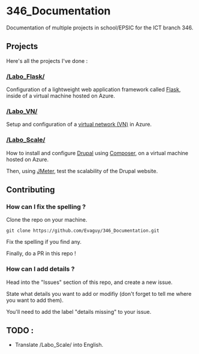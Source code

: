 # 346_Documentation
Documentation of multiple projects in school/EPSIC for the ICT branch 346.

## Projects
Here's all the projects I've done :

### [/Labo_Flask/](https://github.com/Evaguy/346_Documentation/tree/main/Labo_Flask)
Configuration of a lightweight web application framework called [Flask](https://flask.palletsprojects.com/en/stable/), inside of a virtual machine hosted on Azure.

### [/Labo_VN/](https://github.com/Evaguy/346_Documentation/tree/main/Labo_VN)
Setup and configuration of a [virtual network (VN)](https://learn.microsoft.com/en-us/azure/virtual-network/virtual-networks-overview) in Azure.

### [/Labo_Scale/](https://github.com/Evaguy/346_Documentation/tree/main/Labo_Scale/)
How to install and configure [Drupal](https://new.drupal.org/home) using [Composer](https://getcomposer.org/), on a virtual machine hosted on Azure.

Then, using [JMeter](https://jmeter.apache.org/), test the scalability of the Drupal website.

## Contributing

### How can I fix the spelling ?
Clone the repo on your machine.

```
git clone https://github.com/Evaguy/346_Documentation.git
```

Fix the spelling if you find any.

Finally, do a PR in this repo !

### How can I add details ?
Head into the "Issues" section of this repo, and create a new issue.

[//]: <> (To rewrite!!! lol)
State what details you want to add or modifiy (don't forget to tell me where you want to add them).

You'll need to add the label "details missing" to your issue.

## TODO :
* Translate /Labo_Scale/ into English.
